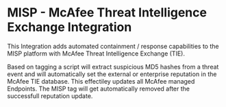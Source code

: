 # MISP - McAfee Threat Intelligence Exchange Integration

This Integration adds automated containment / response capabilities to the MISP platform with McAfee Threat Intelligence Exchange (TIE).

Based on tagging a script will extract suspicious MD5 hashes from a threat event and will automatically set the external or enterprise reputation in the McAfee TIE database. This effectiley updates all McAfee managed Endpoints.
The MISP tag will get automatically removed after the successfull reputation update.

